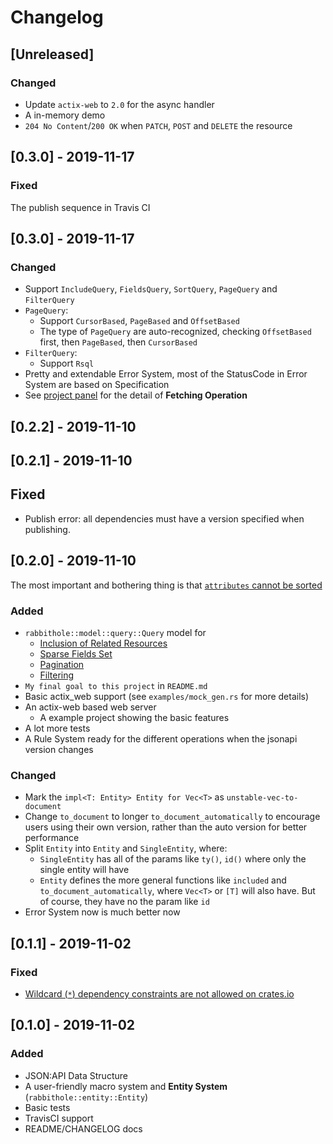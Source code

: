 # Changelog

## [Unreleased]

### Changed

- Update `actix-web` to `2.0` for the async handler
- A in-memory demo
- `204 No Content`/`200 OK` when `PATCH`, `POST` and `DELETE` the resource

## [0.3.0] - 2019-11-17

### Fixed

The publish sequence in Travis CI

## [0.3.0] - 2019-11-17

### Changed

- Support `IncludeQuery`, `FieldsQuery`, `SortQuery`, `PageQuery` and `FilterQuery`
- `PageQuery`:
  - Support `CursorBased`, `PageBased` and `OffsetBased`
  - The type of `PageQuery` are auto-recognized, checking `OffsetBased` first, then `PageBased`, then `CursorBased`
- `FilterQuery`:
  - Support `Rsql`
- Pretty and extendable Error System, most of the StatusCode in Error System are based on Specification
- See [project panel](https://github.com/UkonnRa/rabbithole-rs/projects/2) for the detail of **Fetching Operation**

## [0.2.2] - 2019-11-10

## [0.2.1] - 2019-11-10

## Fixed

- Publish error: all dependencies must have a version specified when publishing.

## [0.2.0] - 2019-11-10

The most important and bothering thing is that [`attributes` cannot be sorted](https://github.com/UkonnRa/rabbithole-rs/issues/1)

### Added

- `rabbithole::model::query::Query` model for 
  - [Inclusion of Related Resources](https://jsonapi.org/format/#fetching-includes)
  - [Sparse Fields Set](https://jsonapi.org/format/#fetching-sparse-fieldsets)
  - [Pagination](https://jsonapi.org/format/#fetching-pagination)
  - [Filtering](https://jsonapi.org/format/#fetching-filtering)
- `My final goal to this project` in `README.md`
- Basic actix_web support (see `examples/mock_gen.rs` for more details)
- An actix-web based web server
  - A example project showing the basic features
- A lot more tests
- A Rule System ready for the different operations when the jsonapi version changes

### Changed

- Mark the `impl<T: Entity> Entity for Vec<T>` as `unstable-vec-to-document`
- Change `to_document` to longer `to_document_automatically` to encourage users using their own version, rather than the auto version for better performance
- Split `Entity` into `Entity` and `SingleEntity`, where:
  - `SingleEntity` has all of the params like `ty()`, `id()` where only the single entity will have
  - `Entity` defines the more general functions like `included` and `to_document_automatically`, where `Vec<T>` or `[T]` will also have. But of course, they have no the param like `id`
- Error System now is much better now

## [0.1.1] - 2019-11-02

### Fixed

- [Wildcard (`*`) dependency constraints are not allowed on crates.io](https://doc.rust-lang.org/cargo/faq.html#can-libraries-use--as-a-version-for-their-dependencies)

## [0.1.0] - 2019-11-02

### Added

- JSON:API Data Structure
- A user-friendly macro system and **Entity System** (`rabbithole::entity::Entity`)
- Basic tests
- TravisCI support
- README/CHANGELOG docs
